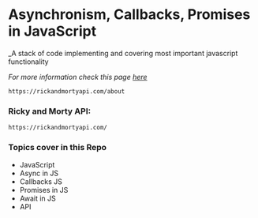 # Asynchronism, Callbacks, Promises in JavaScript
_A stack of code implementing and covering most important javascript functionality

_For more information check this page [here]()_
```
https://rickandmortyapi.com/about
```

### Ricky and Morty API:
```
https://rickandmortyapi.com/
```
### Topics cover in this Repo
 * JavaScript
 * Async in JS
 * Callbacks JS
 * Promises in JS
 * Await in JS
 * API

